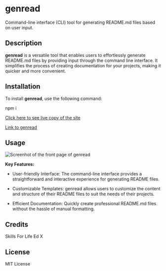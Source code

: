 # genread

Command-line interface (CLI) tool for generating README.md files based on user input.

## Description

**genread** is a versatile tool that enables users to effortlessly generate README.md files by providing input through the command line interface. It simplifies the process of creating documentation for your projects, making it quicker and more convenient.

## Installation

To install **genread**, use the following command:

npm i

[Click here to see live copy of the site](https://lav3ll.github.io/genread)

[Link to genread](https://github.com/lav3ll/genread)

## Usage

![Screenhot of the front page of genread](./sc.png)

**Key Features:**

- User-friendly Interface: The command-line interface provides a straightforward and interactive experience for generating README files.

- Customizable Templates: genread allows users to customize the content and structure of their README files to suit the needs of their projects.

- Efficient Documentation: Quickly create professional README.md files without the hassle of manual formatting.

## Credits

Skills For Life
Ed X

## License

MIT License
